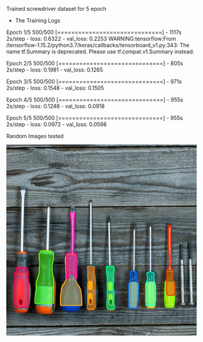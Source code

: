Trained screwdriver dataset for 5 epoch 
- The Training Logs 

Epoch 1/5
500/500 [==============================] - 1117s 2s/step - loss: 0.6322 - val_loss: 0.2253
WARNING:tensorflow:From /tensorflow-1.15.2/python3.7/keras/callbacks/tensorboard_v1.py:343: The name tf.Summary is deprecated. Please use tf.compat.v1.Summary instead.

Epoch 2/5
500/500 [==============================] - 805s 2s/step - loss: 0.1981 - val_loss: 0.1265

Epoch 3/5
500/500 [==============================] - 971s 2s/step - loss: 0.1548 - val_loss: 0.1505

Epoch 4/5
500/500 [==============================] - 955s 2s/step - loss: 0.1248 - val_loss: 0.0918

Epoch 5/5
500/500 [==============================] - 955s 2s/step - loss: 0.0972 - val_loss: 0.0598


Random Images tested

![tested image](testedimg.jpeg)
